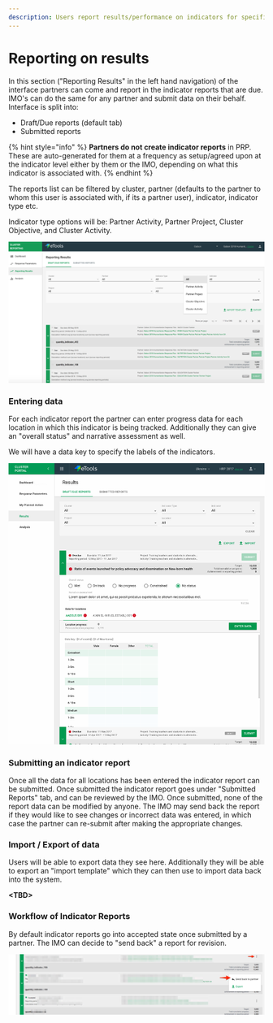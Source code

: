 ```yaml
---
description: Users report results/performance on indicators for specific reporting periods.
---
```


# Reporting on results

In this section \("Reporting Results" in the left hand navigation\) of the interface partners can come and report in the indicator reports that are due. IMO's can do the same for any partner and submit data on their behalf. Interface is split into:

* Draft/Due reports \(default tab\)
* Submitted reports

{% hint style="info" %}
**Partners do not create indicator reports** in PRP. These are auto-generated for them at a frequency as setup/agreed upon at the indicator level either by them or the IMO, depending on what this indicator is associated with.
{% endhint %}

The reports list can be filtered by cluster, partner \(defaults to the partner to whom this user is associated with, if its a partner user\), indicator, indicator type etc.

Indicator type options will be: Partner Activity, Partner Project, Cluster Objective, and Cluster Activity.

![](../../.gitbook/assets/screen-shot-2018-03-07-at-4.56.23-pm.png)

### Entering data

For each indicator report the partner can enter progress data for each location in which this indicator is being tracked. Additionally they can give an "overall status" and narrative assessment as well.

We will have a data key to specify the labels of the indicators.

![Ratio Indicator ](../../.gitbook/assets/reporting_012x.png)

### Submitting an indicator report

Once all the data for all locations has been entered the indicator report can be submitted. Once submitted the indicator report goes under "Submitted Reports" tab, and can be reviewed by the IMO. Once submitted, none of the report data can be modified by anyone. The IMO may send back the report if they would like to see changes or incorrect data was entered, in which case the partner can re-submit after making the appropriate changes.

### Import / Export of data

Users will be able to export data they see here. Additionally they will be able to export an "import template" which they can then use to import data back into the system.

**&lt;TBD&gt;**

### Workflow of Indicator Reports

By default indicator reports go into accepted state once submitted by a partner. The IMO can decide to "send back" a report for revision.

![IMO can send back to partner, an indicator report](../../.gitbook/assets/cluster_reporting___prp.png)



